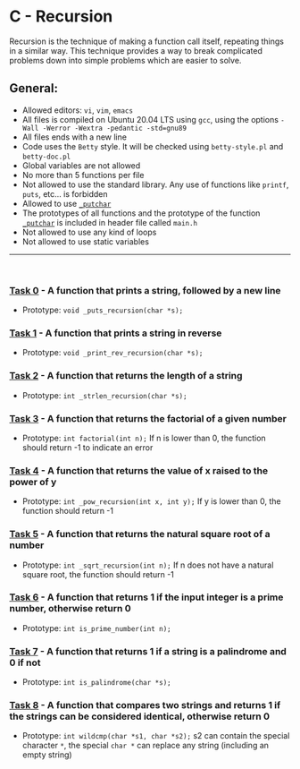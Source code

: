 # C - Recursion
Recursion is the technique of making a function call itself, repeating things in a similar way. This technique provides a way to break complicated problems down into simple problems which are easier to solve.

## General:

* Allowed editors: `vi`, `vim`, `emacs`
* All files is compiled on Ubuntu 20.04 LTS using `gcc`, using the options `-Wall -Werror -Wextra -pedantic -std=gnu89`
* All files ends with a new line
* Code uses the `Betty` style. It will be checked using `betty-style.pl` and `betty-doc.pl`
* Global variables are not allowed
* No more than 5 functions per file
* Not allowed to use the standard library. Any use of functions like `printf`, `puts`, etc… is forbidden
* Allowed to use [`_putchar`](0x08-recursion/_putchar.c)
* The prototypes of all functions and the prototype of the function  [`_putchar`](0x08-recursion/_putchar.c) is included in header file called `main.h`
* Not allowed to use any kind of loops
* Not allowed to use static variables
--- 
<br/>

### [Task 0](0x08-recursion/0-puts_recursion.c) - A function that prints a string, followed by a new line
  * Prototype: `void _puts_recursion(char *s);` 
  
### [Task 1](0x08-recursion/1-print_rev_recursion.c) - A function that prints a string in reverse
  * Prototype: `void _print_rev_recursion(char *s);`
  
### [Task 2](0x08-recursion/2-strlen_recursion.c) - A function that returns the length of a string
  * Prototype: `int _strlen_recursion(char *s);` 
  
### [Task 3](0x08-recursion/3-factorial.c) - A function that returns the factorial of a given number
  * Prototype: `int factorial(int n);` If n is lower than 0, the function should return -1 to indicate an error

### [Task 4](0x08-recursion/4-pow_recursion.c) - A  function that returns the value of x raised to the power of y
  * Prototype: `int _pow_recursion(int x, int y);` If y is lower than 0, the function should return -1
  
### [Task 5](0x08-recursion/5-sqrt_recursion.c) - A function that returns the natural square root of a number
  * Prototype: `int _sqrt_recursion(int n);` If n does not have a natural square root, the function should return -1
  
### [Task 6](0x08-recursion/6-is_prime_number.c) - A function that returns 1 if the input integer is a prime number, otherwise return 0
  * Prototype: `int is_prime_number(int n);`
  
### [Task 7](0x08-recursion/100-is_palindrome.c) - A function that returns 1 if a string is a palindrome and 0 if not
  * Prototype: `int is_palindrome(char *s);`  

### [Task 8](0x08-recursion/101-wildcmp.c) - A  function that compares two strings and returns 1 if the strings can be considered identical, otherwise return 0
  * Prototype: `int wildcmp(char *s1, char *s2);` s2 can contain the special character `*`, the special `char *` can replace any string (including an empty string)

